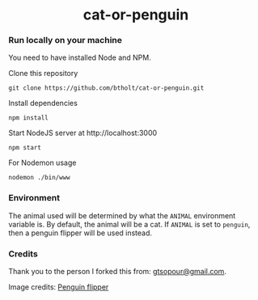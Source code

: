 <h1 style="text-align: center">cat-or-penguin</h1>

### Run locally on your machine

You need to have installed Node and NPM.

Clone this repository
``` shell
git clone https://github.com/btholt/cat-or-penguin.git
```

Install dependencies
``` shell
npm install
```

Start NodeJS server at http://localhost:3000
``` shell
npm start
```

For Nodemon usage
``` shell
nodemon ./bin/www
```

### Environment

The animal used will be determined by what the `ANIMAL` environment variable is. By default, the animal will be a cat. If `ANIMAL` is set to `penguin`, then a penguin flipper will be used instead.

### Credits

Thank you to the person I forked this from: gtsopour@gmail.com. 

Image credits:
[Penguin flipper](https://ejphoto.com/images_FK/FK_KingPenguin40.jpg)